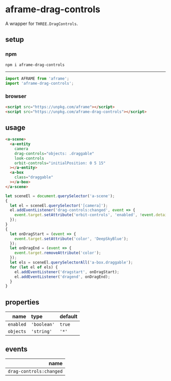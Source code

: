 # aframe-drag-controls

A wrapper for `THREE.DragControls`.

## setup

### npm

```shell
npm i aframe-drag-controls
```

---

```javascript
import AFRAME from 'aframe';
import 'aframe-drag-controls';
```

### browser

```html
<script src="https://unpkg.com/aframe"></script>
<script src="https://unpkg.com/aframe-drag-controls"></script>
```

## usage

```html
<a-scene>
  <a-entity
    camera
    drag-controls="objects: .draggable"
    look-controls
    orbit-controls="initialPosition: 0 5 15"
  ></a-entity>
  <a-box
    class="draggable"
  ></a-box>
</a-scene>
```

```javascript
let sceneEl = document.querySelector('a-scene');
{
  let el = sceneEl.querySelector('[camera]');
  el.addEventListener('drag-controls:changed', event => {
    event.target.setAttribute('orbit-controls', 'enabled', !event.detail.active);
  });
}
{
  let onDragStart = (event => {
    event.target.setAttribute('color', 'DeepSkyBlue');
  });
  let onDragEnd = (event => {
    event.target.removeAttribute('color');
  });
  let els = sceneEl.querySelectorAll('a-box.draggable');
  for (let el of els) {
    el.addEventListener('dragstart', onDragStart);
    el.addEventListener('dragend', onDragEnd);
  }
}
```

## properties

| name | type | default |
| ---: | :--- | :--- |
| `enabled` | `'boolean'` | `true` |
| `objects` | `'string'` | `'*'` |


## events

| name |
| ---: |
| `drag-controls:changed` |

